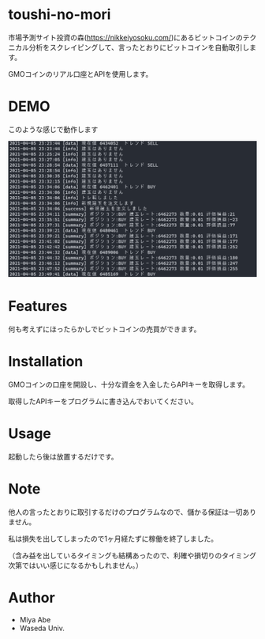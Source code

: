 # toushi-no-mori

市場予測サイト投資の森(https://nikkeiyosoku.com/)にあるビットコインのテクニカル分析をスクレイピングして、言ったとおりにビットコインを自動取引します。

GMOコインのリアル口座とAPIを使用します。

# DEMO

このような感じで動作します

![動作画面](2021-09-07-13-49-00.png)

# Features
 
何も考えずにほったらかしでビットコインの売買ができます。

# Installation
 
GMOコインの口座を開設し、十分な資金を入金したらAPIキーを取得します。

取得したAPIキーをプログラムに書き込んでおいてください。

# Usage
 
起動したら後は放置するだけです。
 
# Note
 
他人の言ったとおりに取引するだけのプログラムなので、儲かる保証は一切ありません。

私は損失を出してしまったので1ヶ月経たずに稼働を終了しました。

（含み益を出しているタイミングも結構あったので、利確や損切りのタイミング次第ではいい感じになるかもしれません。）

# Author
 
* Miya Abe
* Waseda Univ.